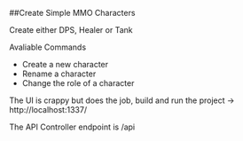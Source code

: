 ##Create Simple MMO Characters

Create either DPS, Healer or Tank

Avaliable Commands

- Create a new character
- Rename a character
- Change the role of a character

The UI is crappy but does the job, build and run the project -> http://localhost:1337/

The API Controller endpoint is /api 
